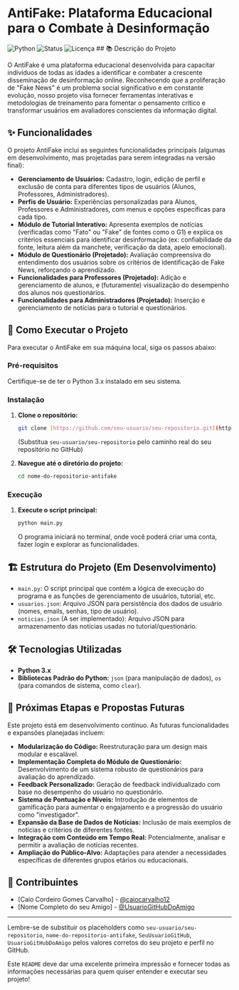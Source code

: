 # AntiFake: Plataforma Educacional para o Combate à Desinformação

![Python](https://img.shields.io/badge/Python-3.x-blue?style=flat&logo=python&logoColor=white)
![Status](https://img.shields.io/badge/Status-Em%20Desenvolvimento-orange?style=flat)
![Licença](https://img.shields.io/badge/Licen%C3%A7a-MIT-green?style=flat) ## 📚 Descrição do Projeto

O AntiFake é uma plataforma educacional desenvolvida para capacitar indivíduos de todas as idades a identificar e combater a crescente disseminação de desinformação online. Reconhecendo que a proliferação de "Fake News" é um problema social significativo e em constante evolução, nosso projeto visa fornecer ferramentas interativas e metodologias de treinamento para fomentar o pensamento crítico e transformar usuários em avaliadores conscientes da informação digital.

## ✨ Funcionalidades

O projeto AntiFake inclui as seguintes funcionalidades principais (algumas em desenvolvimento, mas projetadas para serem integradas na versão final):

* **Gerenciamento de Usuários:** Cadastro, login, edição de perfil e exclusão de conta para diferentes tipos de usuários (Alunos, Professores, Administradores).
* **Perfis de Usuário:** Experiências personalizadas para Alunos, Professores e Administradores, com menus e opções específicas para cada tipo.
* **Módulo de Tutorial Interativo:** Apresenta exemplos de notícias (verificadas como "Fato" ou "Fake" de fontes como o G1) e explica os critérios essenciais para identificar desinformação (ex: confiabilidade da fonte, leitura além da manchete, verificação da data, apelo emocional).
* **Módulo de Questionário (Projetado):** Avaliação compreensiva do entendimento dos usuários sobre os critérios de identificação de Fake News, reforçando o aprendizado.
* **Funcionalidades para Professores (Projetado):** Adição e gerenciamento de alunos, e (futuramente) visualização do desempenho dos alunos nos questionários.
* **Funcionalidades para Administradores (Projetado):** Inserção e gerenciamento de notícias para o tutorial e questionários.

## 🚀 Como Executar o Projeto

Para executar o AntiFake em sua máquina local, siga os passos abaixo:

### Pré-requisitos

Certifique-se de ter o Python 3.x instalado em seu sistema.

### Instalação

1.  **Clone o repositório:**
    ```bash
    git clone [https://github.com/seu-usuario/seu-repositorio.git](https://github.com/seu-usuario/seu-repositorio.git)
    ```
    (Substitua `seu-usuario/seu-repositorio` pelo caminho real do seu repositório no GitHub)

2.  **Navegue até o diretório do projeto:**
    ```bash
    cd nome-do-repositorio-antifake
    ```

### Execução

1.  **Execute o script principal:**
    ```bash
    python main.py
    ```
    O programa iniciará no terminal, onde você poderá criar uma conta, fazer login e explorar as funcionalidades.

## 🏗️ Estrutura do Projeto (Em Desenvolvimento)

* `main.py`: O script principal que contém a lógica de execução do programa e as funções de gerenciamento de usuários, tutorial, etc.
* `usuarios.json`: Arquivo JSON para persistência dos dados de usuário (nomes, emails, senhas, tipo de usuário).
* `noticias.json` (A ser implementado): Arquivo JSON para armazenamento das notícias usadas no tutorial/questionário.

## 🛠️ Tecnologias Utilizadas

* **Python 3.x**
* **Bibliotecas Padrão do Python:** `json` (para manipulação de dados), `os` (para comandos de sistema, como `clear`).

## 🔮 Próximas Etapas e Propostas Futuras

Este projeto está em desenvolvimento contínuo. As futuras funcionalidades e expansões planejadas incluem:

* **Modularização do Código:** Reestruturação para um design mais modular e escalável.
* **Implementação Completa do Módulo de Questionário:** Desenvolvimento de um sistema robusto de questionários para avaliação do aprendizado.
* **Feedback Personalizado:** Geração de feedback individualizado com base no desempenho do usuário no questionário.
* **Sistema de Pontuação e Níveis:** Introdução de elementos de gamificação para aumentar o engajamento e a progressão do usuário como "investigador".
* **Expansão da Base de Dados de Notícias:** Inclusão de mais exemplos de notícias e critérios de diferentes fontes.
* **Integração com Conteúdo em Tempo Real:** Potencialmente, analisar e permitir a avaliação de notícias recentes.
* **Ampliação do Público-Alvo:** Adaptações para atender a necessidades específicas de diferentes grupos etários ou educacionais.

## 👥 Contribuintes

* [Caio Cordeiro Gomes Carvalho] - [@caiocarvalho12](https://github.com/SeuUsuarioGitHub)
* [Nome Completo do seu Amigo] - [@UsuarioGitHubDoAmigo](https://github.com/UsuarioGitHubDoAmigo)

---

Lembre-se de substituir os placeholders como `seu-usuario/seu-repositorio`, `nome-do-repositorio-antifake`, `SeuUsuarioGitHub`, `UsuarioGitHubDoAmigo` pelos valores corretos do seu projeto e perfil no GitHub.

Este `README` deve dar uma excelente primeira impressão e fornecer todas as informações necessárias para quem quiser entender e executar seu projeto!
